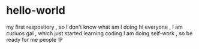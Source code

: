 # hello-world
my first respository , so I don't know what am I doing
hi everyone , I am curiuos gal , which just started learning coding
I am doing self-work , so be ready for me people :P

